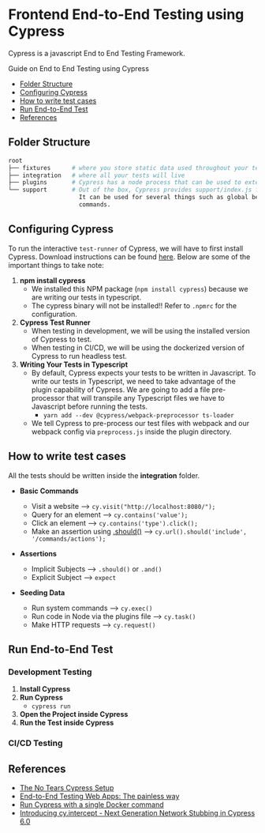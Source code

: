 # Frontend End-to-End Testing using Cypress

Cypress is a javascript End to End Testing Framework.

Guide on End to End Testing using Cypress
- [Folder Structure](#folder-structure)
- [Configuring Cypress](#configuring-cypress)
- [How to write test cases](#how-to-write-test-cases)
- [Run End-to-End Test](#run-end-to-end-test)
- [References](#references)

## Folder Structure

```bash
root
├── fixtures      # where you store static data used throughout your test. Eg. Test data or mock responses
├── integration   # where all your tests will live
├── plugins       # Cypress has a node process that can be used to extend some of its functionality
└── support       # Out of the box, Cypress provides support/index.js file that will be run before every spec file.
                    It can be used for several things such as global beforeEach hook, overrides, and setting custom 
                    commands.
```

## Configuring Cypress

To run the interactive `test-runner` of Cypress, we will have to first install Cypress. Download instructions can be
found [here](https://docs.cypress.io/guides/getting-started/installing-cypress.html#System-requirements). Below are 
some of the important things to take note:

1. **npm install cypress**
    - We installed this NPM package (`npm install cypress`) because we are writing our tests in typescript. 
    - The cypress binary will not be installed!! Refer to `.npmrc` for the configuration.
2. **Cypress Test Runner**
    - When testing in development, we will be using the installed version of Cypress to test.
    - When testing in CI/CD, we will be using the dockerized version of Cypress to run headless test.
3. **Writing Your Tests in Typescript**
    - By default, Cypress expects your tests to be written in Javascript. To write our tests in Typescript, we need to
    take advantage of the plugin capability of Cypress. We are going to add a file pre-processor that will transpile
    any Typescript files we have to Javascript before running the tests.
        - `yarn add --dev @cypress/webpack-preprocessor ts-loader`
    - We tell Cypress to pre-process our test files with webpack and our webpack config via `preprocess.js` inside the
    plugin directory.

## How to write test cases

All the tests should be written inside the **integration** folder. 

- **Basic Commands**
    - Visit a website --> `cy.visit("http://localhost:8080/");`
    - Query for an element --> `cy.contains('value');`
    - Click an element --> `cy.contains('type').click();`
    - Make an assertion using [.should()](https://docs.cypress.io/api/commands/should.html#Arguments) --> `cy.url().should('include', '/commands/actions');`

- **Assertions**
    - Implicit Subjects --> `.should()` or `.and()`
    - Explicit Subject --> `expect`

- **Seeding Data**
    - Run system commands --> `cy.exec()` 
    - Run code in Node via the plugins file --> `cy.task()`
    - Make HTTP requests --> `cy.request()`

## Run End-to-End Test

### Development Testing

1. **Install Cypress**
2. **Run Cypress**
    - `cypress run`
3. **Open the Project inside Cypress**
4. **Run the Test inside Cypress**

### CI/CD Testing

## References
- [The No Tears Cypress Setup](https://medium.com/swlh/https-medium-com-daseybold-the-no-tears-cypress-setup-6a8cfc6fbaac?source=post_internal_links---------5------------------)
- [End-to-End Testing Web Apps: The painless way](https://mtlynch.io/painless-web-app-testing/)
- [Run Cypress with a single Docker command](https://www.cypress.io/blog/2019/05/02/run-cypress-with-a-single-docker-command/)
- [Introducing cy.intercept - Next Generation Network Stubbing in Cypress 6.0](https://www.cypress.io/blog/2020/11/24/introducing-cy-intercept-next-generation-network-stubbing-in-cypress-6-0/)
